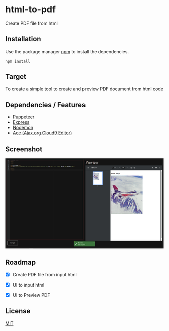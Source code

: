 # html-to-pdf

Create PDF file from html

## Installation

Use the package manager [npm](https://www.npmjs.com/) to install the dependencies.

```
npm install
```

## Target

To create a simple tool to create and preview PDF document from html code

## Dependencies / Features

- [Puppeteer](https://github.com/puppeteer/puppeteer)
- [Express](https://github.com/expressjs/express)
- [Nodemon](https://github.com/remy/nodemon)
- [Ace (Ajax.org Cloud9 Editor)](https://github.com/ajaxorg/ace)


## Screenshot

![Screenshot](assets/screenshot.png)

## Roadmap

- [x] Create PDF file from input html
- [x] UI to input html
- [x] UI to Preview PDF


## License

[MIT](https://choosealicense.com/licenses/mit/)

